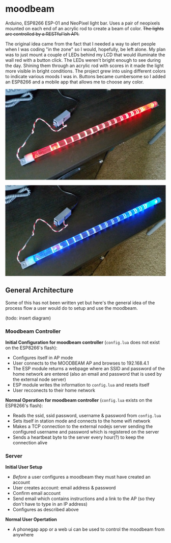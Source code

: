 # moodbeam
Arduino, ESP8266 ESP-01 and NeoPixel light bar. Uses a pair of neopixels mounted on each end of an acrylic rod to create a beam of color. ~~The lights are controlled by a RESTful'ish API.~~

The original idea came from the fact that I needed a way to alert people when I was coding "in the zone" so I would, hopefully, be left alone. My plan was to just mount a couple of LEDs behind my LCD that would illuminate the wall red with a button click. The LEDs weren't bright enough to see during the day. Shining them through an acrylic rod with scores in it made the light more visible in bright conditions. The project grew into using different colors to indicate various moods I was in. Buttons became cumbersome so I added an ESP8266 and a mobile app that allows me to choose any color.

![alt As a red beam](https://raw.githubusercontent.com/ttosi/moodbeam/master/red_beam.jpg)

![alt As a blue beam](https://raw.githubusercontent.com/ttosi/moodbeam/master/blue_beam.jpg)

## General Architecture
Some of this has not been written yet but here's the general idea of the process flow a user would do to setup and use the moodbeam.

(todo: insert diagram)


### Moodbeam Controller
__Initial Configuration for moodbeam controller__ (`config.lua` does not exist on the ESP8266's flash):
* Configures itself in AP mode
* User connects to the MOODBEAM AP and browses to 192.168.4.1
* The ESP module returns a webpage where an SSID and password of the home network are entered (also an email and password that is used by the external node server)
* ESP module writes the information to `config.lua` and resets itself
* User recconects to their home network
   
__Normal Operation for moodbeam controller__ (`config.lua` exists on the ESP8266's flash):
* Reads the ssid, ssid password, username & password from `config.lua`
* Sets itself in station mode and connects to the home wifi network
* Makes a TCP connection to the external nodejs server sending the configured username and password which is registered on the server
* Sends a heartbeat byte to the server every hour(?) to keep the connection alive
   
### Server
__Initial User Setup__ 
* _Before_ a user configures a moodbeam they must have created an account
* User creates account: email address & password
* Confirm email account
* Send email which contains instructions and a link to the AP (so they don't have to type in an IP address)
* Configures as described above

__Normal User Opertation__
* A phonegap app or a web ui can be used to control the moodbeam from anywhere

